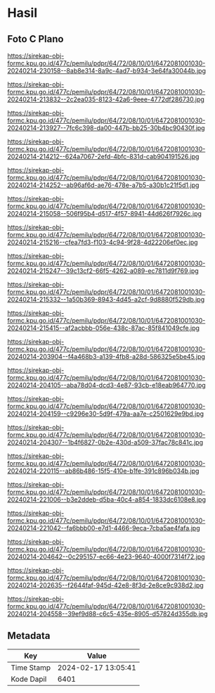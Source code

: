 # Hasil

## Foto C Plano

https://sirekap-obj-formc.kpu.go.id/477c/pemilu/pdpr/64/72/08/10/01/6472081001030-20240214-230158--8ab8e314-8a9c-4ad7-b934-3e64fa30044b.jpg

https://sirekap-obj-formc.kpu.go.id/477c/pemilu/pdpr/64/72/08/10/01/6472081001030-20240214-213832--2c2ea035-8123-42a6-9eee-4772df286730.jpg

https://sirekap-obj-formc.kpu.go.id/477c/pemilu/pdpr/64/72/08/10/01/6472081001030-20240214-213927--7fc6c398-da00-447b-bb25-30b4bc90430f.jpg

https://sirekap-obj-formc.kpu.go.id/477c/pemilu/pdpr/64/72/08/10/01/6472081001030-20240214-214212--624a7067-2efd-4bfc-831d-cab904191526.jpg

https://sirekap-obj-formc.kpu.go.id/477c/pemilu/pdpr/64/72/08/10/01/6472081001030-20240214-214252--ab96af6d-ae76-478e-a7b5-a30b1c21f5d1.jpg

https://sirekap-obj-formc.kpu.go.id/477c/pemilu/pdpr/64/72/08/10/01/6472081001030-20240214-215058--506f95b4-d517-4f57-8941-44d626f7926c.jpg

https://sirekap-obj-formc.kpu.go.id/477c/pemilu/pdpr/64/72/08/10/01/6472081001030-20240214-215216--cfea7fd3-f103-4c94-9f28-4d22206ef0ec.jpg

https://sirekap-obj-formc.kpu.go.id/477c/pemilu/pdpr/64/72/08/10/01/6472081001030-20240214-215247--39c13cf2-66f5-4262-a089-ec7811d9f769.jpg

https://sirekap-obj-formc.kpu.go.id/477c/pemilu/pdpr/64/72/08/10/01/6472081001030-20240214-215332--1a50b369-8943-4d45-a2cf-9d8880f529db.jpg

https://sirekap-obj-formc.kpu.go.id/477c/pemilu/pdpr/64/72/08/10/01/6472081001030-20240214-215415--af2acbbb-056e-438c-87ac-85f841049cfe.jpg

https://sirekap-obj-formc.kpu.go.id/477c/pemilu/pdpr/64/72/08/10/01/6472081001030-20240214-203904--f4a468b3-a139-4fb8-a28d-586325e5be45.jpg

https://sirekap-obj-formc.kpu.go.id/477c/pemilu/pdpr/64/72/08/10/01/6472081001030-20240214-204105--aba78d04-dcd3-4e87-93cb-e18eab964770.jpg

https://sirekap-obj-formc.kpu.go.id/477c/pemilu/pdpr/64/72/08/10/01/6472081001030-20240214-204159--c9296e30-5d9f-479a-aa7e-c2501629e9bd.jpg

https://sirekap-obj-formc.kpu.go.id/477c/pemilu/pdpr/64/72/08/10/01/6472081001030-20240214-204307--1b4f6827-0b2e-430d-a509-37fac78c841c.jpg

https://sirekap-obj-formc.kpu.go.id/477c/pemilu/pdpr/64/72/08/10/01/6472081001030-20240214-220115--ab86b486-15f5-410e-b1fe-391c896b034b.jpg

https://sirekap-obj-formc.kpu.go.id/477c/pemilu/pdpr/64/72/08/10/01/6472081001030-20240214-221006--b3e2ddeb-d5ba-40c4-a854-1833dc6108e8.jpg

https://sirekap-obj-formc.kpu.go.id/477c/pemilu/pdpr/64/72/08/10/01/6472081001030-20240214-221042--fa6bbb00-e7d1-4466-9eca-7cba5ae4fafa.jpg

https://sirekap-obj-formc.kpu.go.id/477c/pemilu/pdpr/64/72/08/10/01/6472081001030-20240214-204642--0c295157-ec66-4e23-9640-4000f7314f72.jpg

https://sirekap-obj-formc.kpu.go.id/477c/pemilu/pdpr/64/72/08/10/01/6472081001030-20240214-202635--f2644faf-945d-42e8-8f3d-2e8ce9c938d2.jpg

https://sirekap-obj-formc.kpu.go.id/477c/pemilu/pdpr/64/72/08/10/01/6472081001030-20240214-204558--39ef9d88-c6c5-435e-8905-d57824d355db.jpg


## Metadata

| Key        | Value               |
| ---------- | ------------------- |
| Time Stamp | 2024-02-17 13:05:41 |
| Kode Dapil | 6401                |



